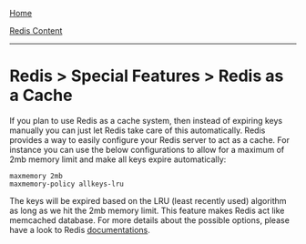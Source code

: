 [Home](../../index.md)

[Redis Content](../Redis.md)
___

# Redis > Special Features > Redis as a Cache

If you plan to use Redis as a cache system, then instead of expiring keys manually you can just let Redis take care of this automatically. Redis provides a way to easily configure your Redis server to act as a cache.  For instance you can use the below configurations to allow for a maximum of 2mb memory limit and make all keys expire automatically:


````
maxmemory 2mb
maxmemory-policy allkeys-lru
````
The keys will be expired based on the LRU (least recently used) algorithm as long as we hit the 2mb memory limit. This feature makes Redis act like memcached database. For more details about the possible options, please have a look to Redis [documentations](http://redis.io/topics/lru-cache).  
